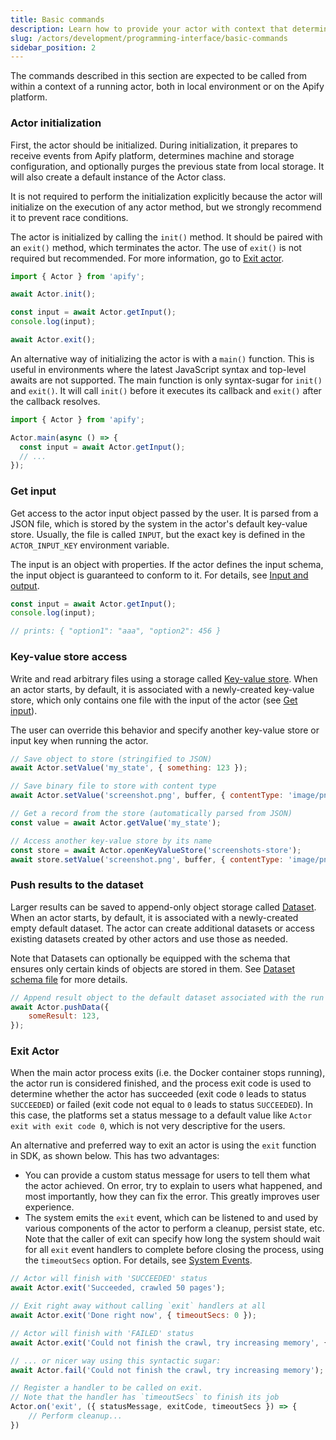 ```yaml
---
title: Basic commands
description: Learn how to provide your actor with context that determines its behavior through a plethora of pre-defined environment variables offered by the Apify SDK.
slug: /actors/development/programming-interface/basic-commands
sidebar_position: 2
---
```


The commands described in this section are expected to be called from within a context of a running actor, both in local environment or on the Apify platform.

### Actor initialization

First, the actor should be initialized. During initialization, it prepares to receive events from Apify platform, determines machine and storage configuration, and optionally purges the previous state from local storage. It will also create a default instance of the Actor class.

It is not required to perform the initialization explicitly because the actor will initialize on the execution of any actor method, but we strongly recommend it to prevent race conditions.

The actor is initialized by calling the `init()` method. It should be paired with an `exit()` method, which terminates the actor. The use of `exit()` is not required but recommended. For more information, go to [Exit actor](#exit-actor).

```js
import { Actor } from 'apify';

await Actor.init();

const input = await Actor.getInput();
console.log(input);

await Actor.exit();
```

An alternative way of initializing the actor is with a `main()` function. This is useful in environments where the latest JavaScript syntax and top-level awaits are not supported. The main function is only syntax-sugar for `init()` and `exit()`. It will call `init()` before it executes its callback and `exit()` after the callback resolves.

```js
import { Actor } from 'apify';

Actor.main(async () => {
  const input = await Actor.getInput();
  // ...
});
```

### Get input

Get access to the actor input object passed by the user. It is parsed from a JSON file, which is stored by the system in the actor's default key-value store. Usually, the file is called `INPUT`, but the exact key is defined in the `ACTOR_INPUT_KEY` environment variable.

The input is an object with properties. If the actor defines the input schema, the input object is guaranteed to conform to it. For details, see [Input and output](#input-and-output).

```js
const input = await Actor.getInput();
console.log(input);

// prints: { "option1": "aaa", "option2": 456 }
```

### Key-value store access

Write and read arbitrary files using a storage called [Key-value store](../../../storage/key_value_store.md). When an actor starts, by default, it is associated with a newly-created key-value store, which only contains one file with the input of the actor (see [Get input](#get-input)).

The user can override this behavior and specify another key-value store or input key when running the actor.

```js
// Save object to store (stringified to JSON)
await Actor.setValue('my_state', { something: 123 });

// Save binary file to store with content type
await Actor.setValue('screenshot.png', buffer, { contentType: 'image/png' });

// Get a record from the store (automatically parsed from JSON)
const value = await Actor.getValue('my_state');

// Access another key-value store by its name
const store = await Actor.openKeyValueStore('screenshots-store');
await store.setValue('screenshot.png', buffer, { contentType: 'image/png' });
```

### Push results to the dataset

Larger results can be saved to append-only object storage called [Dataset](../../../storage/dataset.md). When an actor starts, by default, it is associated with a newly-created empty default dataset. The actor can create additional datasets or access existing datasets created by other actors and use those as needed.

Note that Datasets can optionally be equipped with the schema that ensures only certain kinds of objects are stored in them. See [Dataset schema file](../../../storage/dataset.md) for more details.

```js
// Append result object to the default dataset associated with the run
await Actor.pushData({
    someResult: 123,
});
```

### Exit Actor

When the main actor process exits (i.e. the Docker container stops running), the actor run is considered finished, and the process exit code is used to determine whether the actor has succeeded (exit code `0` leads to status `SUCCEEDED`) or failed (exit code not equal to `0` leads to status `SUCCEEDED`). In this case, the platforms set a status message to a default value like `Actor exit with exit code 0`, which is not very descriptive for the users.

An alternative and preferred way to exit an actor is using the `exit` function in SDK, as shown below. This has two advantages:

- You can provide a custom status message for users to tell them what the actor achieved. On error, try to explain to users what happened, and most importantly, how they can fix the error. This greatly improves user experience.
- The system emits the `exit` event, which can be listened to and used by various components of the actor to perform a cleanup, persist state, etc. Note that the caller of exit can specify how long the system should wait for all `exit` event handlers to complete before closing the process, using the `timeoutSecs` option. For details, see [System Events](#system-events).

```js
// Actor will finish with 'SUCCEEDED' status
await Actor.exit('Succeeded, crawled 50 pages');

// Exit right away without calling `exit` handlers at all
await Actor.exit('Done right now', { timeoutSecs: 0 });

// Actor will finish with 'FAILED' status
await Actor.exit('Could not finish the crawl, try increasing memory', { exitCode: 1 });

// ... or nicer way using this syntactic sugar:
await Actor.fail('Could not finish the crawl, try increasing memory');

// Register a handler to be called on exit.
// Note that the handler has `timeoutSecs` to finish its job
Actor.on('exit', ({ statusMessage, exitCode, timeoutSecs }) => {
    // Perform cleanup...
})
```
